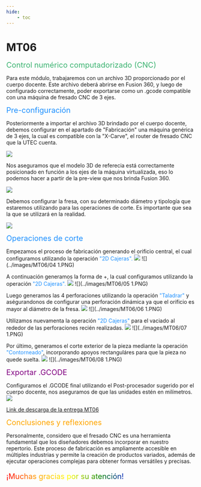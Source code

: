 ```yaml
---
hide:
    - toc
---
```


# MT06

<span style="font-size: 20px ; color: mediumseagreen">Control numérico computadorizado (CNC)</span>

Para este módulo, trabajaremos con un archivo 3D proporcionado por el cuerpo docente. Este archivo deberá abrirse en Fusion 360, y luego de configurado correctamente, poder exportarse como un .gcode compatible con una máquina de fresado CNC de 3 ejes.

<span style="font-size: 20px ; color: dodgerblue">Pre-configuración</span>

Posteriormente a importar el archivo 3D brindado por el cuerpo docente, debemos configurar en el apartado de "Fabricación" una máquina genérica de 3 ejes, la cual es compatible con la "X-Carve", el router de fresado CNC que la UTEC cuenta.

![](../images/MT06/01.PNG)

Nos aseguramos que el modelo 3D de referecia está correctamente posicionado en función a los ejes de la máquina virtualizada, eso lo podemos hacer a partir de la pre-view que nos brinda Fusion 360.

![](../images/MT06/02.PNG)

Debemos configurar la fresa, con su determinado diámetro y tipología que estaremos utilizando para las operaciones de corte. Es importante que sea la que se utilizará en la realidad.

![](../images/MT06/03.PNG)

<span style="font-size: 20px ; color: dodgerblue">Operaciones de corte</span>

Empezamos el proceso de fabricación generando el orificio central, el cual configuramos utilizando la operación <span style="color: dodgerblue">"2D Cajeras".</span>
![](../images/MT06/04.PNG)
![](../images/MT06/04 1.PNG)

A continuación generamos la forma de +, la cual configuramos utilizando la operación <span style="color: dodgerblue">"2D Cajeras".</span>
![](../images/MT06/05.PNG)
![](../images/MT06/05 1.PNG)

Luego generamos las 4 perforaciones utilizando la operación <span style="color: dodgerblue">"Taladrar"</span> y aségurandonos de configurar una perforación dinámica ya que el orificio es mayor al diámetro de la fresa.
![](../images/MT06/06.PNG)
![](../images/MT06/06 1.PNG)

Utilizamos nuevamenta la operación <span style="color: dodgerblue">"2D Cajeras"</span> para el vaciado al rededor de las perforaciones recién realizadas.
![](../images/MT06/07.PNG)
![](../images/MT06/07 1.PNG)

Por último, generamos el corte exterior de la pieza mediante la operación <span style="color: dodgerblue">"Contorneado"</span>, incorporando apoyos rectanguláres para que la pieza no quede suelta.
![](../images/MT06/08.PNG)
![](../images/MT06/08 1.PNG)

<span style="font-size: 20px ; color: purple">Exportar .GCODE</span>

Configuramos el .GCODE final utilizando el Post-procesador sugerido por el cuerpo docente, nos aseguramos de que las unidades estén en milímetros.
![](../images/MT06/Final.PNG)

[Link de descarga de la entrega MT06](https://drive.google.com/drive/folders/1M-4lgbKi65JW0B3ep8HXU2XYjxSXF345?usp=sharing)

<span style="font-size: 20px ; color: orange">Conclusiones y reflexiones</span>

Personalmente, considero que el fresado CNC es una herramienta fundamental que los diseñadores debemos incorporar en nuestro repertorio. Este proceso de fabricación es ampliamente accesible en múltiples industrias y permite la creación de productos variados, además de ejecutar operaciones complejas para obtener formas versátiles y precisas.

<p style="font-size: 20px"; class="rainbow">¡Muchas gracias por su atención!</p>

<meta charset="UTF-8">
    <meta name="viewport" content="width=device-width, initial-scale=1.0">
    <title>Texto Arcoíris</title>
    <style>
        .rainbow {
            background: linear-gradient(to right, red, orange, yellow, green, blue, indigo, violet);
            color: transparent;
            background-clip: text;
        }
    </style>